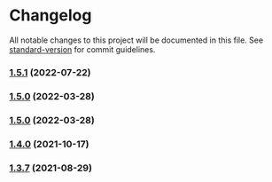 # Changelog

All notable changes to this project will be documented in this file. See [standard-version](https://github.com/conventional-changelog/standard-version) for commit guidelines.

### [1.5.1](https://github.com/toshimaru/auto-author-assign/compare/v1.5.0...v1.5.1) (2022-07-22)

### [1.5.0](https://github.com/toshimaru/auto-author-assign/compare/v1.4.0...v1.5.0) (2022-03-28)

### [1.5.0](https://github.com/toshimaru/auto-author-assign/compare/v1.4.0...v1.5.0) (2022-03-28)

### [1.4.0](https://github.com/toshimaru/auto-author-assign/compare/v1.3.7...v1.4.0) (2021-10-17)

### [1.3.7](https://github.com/toshimaru/auto-author-assign/compare/v1.3.6...v1.3.7) (2021-08-29)
